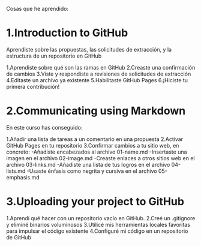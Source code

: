 Cosas que he aprendido:

# 1.Introduction to GitHub 

Aprendiste sobre las propuestas, las solicitudes de extracción, y la estructura de un repositorio en GitHub

1.Aprendiste sobre qué son las ramas en GitHub 
2.Creaste una confirmación de cambios
3.Viste y respondiste a revisiones de solicitudes de extracción
4.Editaste un archivo ya existente
5.Habilitaste GitHub Pages
6.¡Hiciste tu primera contribución!

# 2.Communicating using Markdown 

En este curso has conseguido:

1.Añadir una lista de tareas a un comentario en una propuesta
2.Activar GitHub Pages en tu repositorio
3.Confirmar cambios a tu sitio web, en concreto:
	-Añadiste encabezados al archivo 01-name.md
	-Insertaste una imagen en el archivo 02-image.md
	-Creaste enlaces a otros sitios web en el archivo 03-links.md
	-Añadiste una lista de tus logros en el archivo 04-lists.md
	-Usaste énfasis como negrita y cursiva en el archivo 05-emphasis.md

# 3.Uploading your project to GitHub 

1.Aprendí qué hacer con un repositorio vacío en GitHub.
2.Creé un .gitignore y eliminé binarios voluminosos
3.Utilicé mis herramientas locales favoritas para impulsar el código existente
4.Configuré mi código en un repositorio de GitHub 
